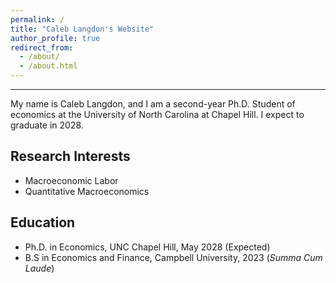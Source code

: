```yaml
---
permalink: /
title: "Caleb Langdon's Website"
author_profile: true
redirect_from: 
  - /about/
  - /about.html
---
```

---

My name is Caleb Langdon, and I am a second-year Ph.D. Student of economics at the University of North Carolina at Chapel Hill. I expect to graduate in 2028.

## Research Interests
- Macroeconomic Labor
- Quantitative Macroeconomics

## Education
- Ph.D. in Economics, UNC Chapel Hill, May 2028 (Expected)
- B.S in Economics and Finance, Campbell University, 2023 (*Summa Cum Laude*)
